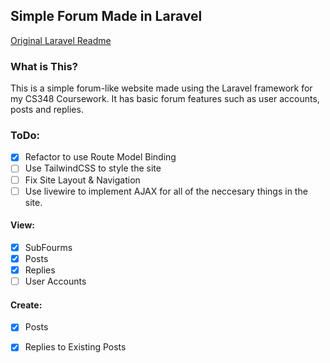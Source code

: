 ## Simple Forum Made in Laravel
[Original Laravel Readme](https://github.com/james-w1/cs348-coursework/blob/main/README.md.laravel)
### What is This?
This is a simple forum-like website made using the Laravel framework for my CS348 Coursework. It has basic forum features such as user accounts, posts and replies.
### ToDo:
- [x] Refactor to use Route Model Binding
- [ ] Use TailwindCSS to style the site
- [ ] Fix Site Layout & Navigation
- [ ] Use livewire to implement AJAX for all of the neccesary things in the site.
#### View:
- [x] SubFourms
- [x] Posts
- [x] Replies
- [ ] User Accounts
#### Create:
- [x] Posts
- [x] Replies to Existing Posts

